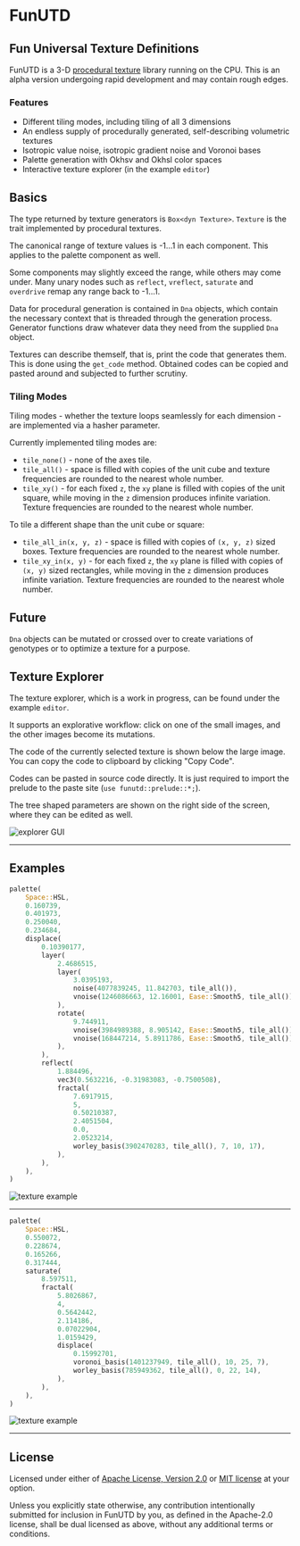 # FunUTD

## Fun Universal Texture Definitions

FunUTD is a 3-D [procedural texture](https://en.wikipedia.org/wiki/Procedural_texture) library running on the CPU.
This is an alpha version undergoing rapid development and may contain rough edges.

### Features

* Different tiling modes, including tiling of all 3 dimensions
* An endless supply of procedurally generated, self-describing volumetric textures
* Isotropic value noise, isotropic gradient noise and Voronoi bases
* Palette generation with Okhsv and Okhsl color spaces
* Interactive texture explorer (in the example `editor`)

## Basics

The type returned by texture generators is `Box<dyn Texture>`.
`Texture` is the trait implemented by procedural textures.

The canonical range of texture values is -1...1 in each component.
This applies to the palette component as well.

Some components may slightly exceed the range, while others may come under.
Many unary nodes such as `reflect`, `vreflect`, `saturate` and `overdrive` remap
any range back to -1...1.

Data for procedural generation is contained in `Dna` objects, which contain
the necessary context that is threaded through the generation process.
Generator functions draw whatever data they need from the supplied `Dna` object.

Textures can describe themself, that is, print the code that generates them.
This is done using the `get_code` method. Obtained codes can be copied and
pasted around and subjected to further scrutiny.

### Tiling Modes

Tiling modes - whether the texture loops seamlessly for each dimension -
are implemented via a hasher parameter.

Currently implemented tiling modes are:

- `tile_none()` - none of the axes tile.
- `tile_all()` - space is filled with copies of the unit cube and texture
frequencies are rounded to the nearest whole number.
- `tile_xy()` - for each fixed `z`, the `xy` plane is filled with copies
of the unit square, while moving in the `z` dimension produces infinite variation.
Texture frequencies are rounded to the nearest whole number.

To tile a different shape than the unit cube or square:

- `tile_all_in(x, y, z)` - space is filled with copies of `(x, y, z)` sized boxes.
Texture frequencies are rounded to the nearest whole number.
- `tile_xy_in(x, y)` - for each fixed `z`, the `xy` plane is filled with copies
of `(x, y)` sized rectangles, while moving in the `z` dimension produces infinite
variation. Texture frequencies are rounded to the nearest whole number.

## Future

`Dna` objects can be mutated or crossed over to create variations of genotypes
or to optimize a texture for a purpose.

## Texture Explorer

The texture explorer, which is a work in progress,
can be found under the example `editor`.

It supports an explorative workflow: click on one of the small images,
and the other images become its mutations.

The code of the currently selected texture is shown below the large image.
You can copy the code to clipboard by clicking "Copy Code".

Codes can be pasted in source code directly. It is just required to
import the prelude to the paste site (`use funutd::prelude::*;`).

The tree shaped parameters are shown on the right side of the screen,
where they can be edited as well.

![](editor_gui.jpg "explorer GUI")

---

## Examples

```rust
palette(
    Space::HSL,
    0.160739,
    0.401973,
    0.250040,
    0.234684,
    displace(
        0.10390177,
        layer(
            2.4686515,
            layer(
                3.0395193,
                noise(4077839245, 11.842703, tile_all()),
                vnoise(1246086663, 12.16001, Ease::Smooth5, tile_all()),
            ),
            rotate(
                9.744911,
                vnoise(3984989388, 8.905142, Ease::Smooth5, tile_all()),
                vnoise(168447214, 5.8911786, Ease::Smooth5, tile_all()),
            ),
        ),
        reflect(
            1.884496,
            vec3(0.5632216, -0.31983083, -0.7500508),
            fractal(
                7.6917915,
                5,
                0.50210387,
                2.4051504,
                0.0,
                2.0523214,
                worley_basis(3902470283, tile_all(), 7, 10, 17),
            ),
        ),
    ),
)
```

![](example1.png "texture example")

---

```rust
palette(
    Space::HSL,
    0.550072,
    0.228674,
    0.165266,
    0.317444,
    saturate(
        8.597511,
        fractal(
            5.8026867,
            4,
            0.5642442,
            2.114186,
            0.07022904,
            1.0159429,
            displace(
                0.15992701,
                voronoi_basis(1401237949, tile_all(), 10, 25, 7),
                worley_basis(785949362, tile_all(), 0, 22, 14),
            ),
        ),
    ),
)
```

![](example2.png "texture example")

---

## License

Licensed under either of <a href="LICENSE-APACHE">Apache License, Version 2.0</a>
or <a href="LICENSE-MIT">MIT license</a> at your option.

Unless you explicitly state otherwise, any contribution intentionally submitted
for inclusion in FunUTD by you, as defined in the Apache-2.0 license,
shall be dual licensed as above, without any additional terms or conditions.
